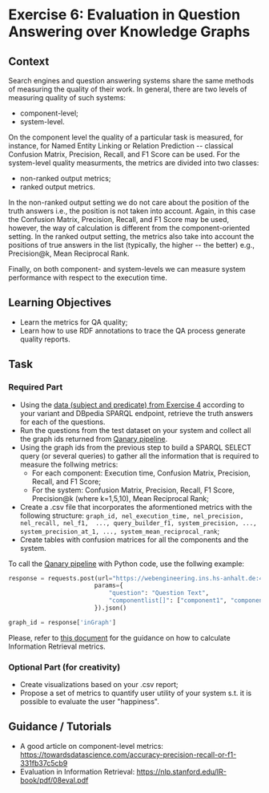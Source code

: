 # Exercise 6: Evaluation in Question Answering over Knowledge Graphs

## Context

Search engines and question answering systems share the same methods of measuring the quality of their work. In general, there are two levels of measuring quality of such systems: 
* component-level;
* system-level. 

On the component level the quality of a particular task is measured, for instance, for Named Entity Linking or Relation Prediction -- classical Confusion Matrix, Precision, Recall, and F1 Score can be used.
For the system-level quality measurments, the metrics are divided into two classes:
* non-ranked output metrics;
* ranked output metrics.

In the non-ranked output setting we do not care about the position of the truth answers i.e., the position is not taken into account. Again, in this case the Confusion Matrix, Precision, Recall, and F1 Score may be used, however, the way of calculation is different from the component-oriented setting.
In the ranked output setting, the metrics also take into account the positions of true answers in the list (typically, the higher -- the better) e.g., Precision@k, Mean Reciprocal Rank.

Finally, on both component- and system-levels we can measure system performance with respect to the execution time.

## Learning Objectives

* Learn the metrics for QA quality;
* Learn how to use RDF annotations to trace the QA process generate quality reports.

## Task

### Required Part

* Using the [data (subject and predicate) from Exercise 4](https://github.com/Perevalov/qa_chatbots_exercises/tree/main/exercise_4) according to your variant and DBpedia SPARQL endpoint, retrieve the truth answers for each of the questions.
* Run the questions from the test dataset on your system and collect all the graph ids returned from [Qanary pipeline](https://webengineering.ins.hs-anhalt.de:43740/startquestionansweringwithtextquestion).
* Using the graph ids from the previous step to build a SPARQL SELECT query (or several queries) to gather all the information that is required to measure the follwing metrics:
  * For each component: Execution time, Confusion Matrix, Precision, Recall, and F1 Score;
  * For the system: Confusion Matrix, Precision, Recall, F1 Score, Precision@k (where k=1,5,10), Mean Reciprocal Rank;
* Create a .csv file that incorporates the aformentioned metrics with the following structure: `graph_id, nel_execution_time, nel_precision, nel_recall, nel_f1,  ..., query_builder_f1, system_precision, ..., system_precision_at_1, ..., system_mean_reciprocal_rank`;
* Create tables with confusion matrices for all the components and the system.

To call the [Qanary pipeline](https://webengineering.ins.hs-anhalt.de:43740/startquestionansweringwithtextquestion) with Python code, use the follwing example:

```python
response = requests.post(url="https://webengineering.ins.hs-anhalt.de:43740/startquestionansweringwithtextquestion",
                        params={
                            "question": "Question Text",
                            "componentlist[]": ["component1", "component2"]
                        }).json()

graph_id = response['inGraph']
```

Please, refer to [this document](https://nlp.stanford.edu/IR-book/pdf/08eval.pdf) for the guidance on how to calculate Information Retrieval metrics.

### Optional Part (for creativity)

* Create visualizations based on your .csv report;
* Propose a set of metrics to quantify user utility of your system s.t. it is possible to evaluate the user "happiness".

## Guidance / Tutorials

* A good article on component-level metrics: https://towardsdatascience.com/accuracy-precision-recall-or-f1-331fb37c5cb9
* Evaluation in Information Retrieval: https://nlp.stanford.edu/IR-book/pdf/08eval.pdf
